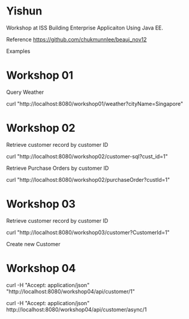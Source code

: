 # Yishun
Workshop at ISS
Building Enterprise Applicaiton Using Java EE.

Reference
https://github.com/chukmunnlee/beauj_nov12

Examples

# Workshop 01
Query Weather

curl "http://localhost:8080/workshop01/weather?cityName=Singapore"

# Workshop 02
Retrieve customer record by customer ID

curl "http://localhost:8080/workshop02/customer-sql?cust_id=1"

Retrieve Purchase Orders by customer ID

curl "http://localhost:8080/workshop02/purchaseOrder?custId=1"

# Workshop 03

Retrieve customer record by customer ID

curl "http://localhost:8080/workshop03/customer?CustomerId=1"

Create new Customer



# Workshop 04
curl -H "Accept: application/json" "http://localhost:8080/workshop04/api/customer/1"

curl -H "Accept: application/json" http://localhost:8080/workshop04/api/customer/async/1
